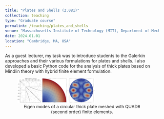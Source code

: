 ```yaml
---
title: "Plates and Shells (2.081)"
collection: teaching
type: "Graduate course"
permalink: /teaching/plates_and_shells
venue: "Massachusetts Institute of Technology (MIT), Department of Mechanical Engineering (MechE)"
date: 2024.01.01
location: "Cambridge, MA, USA"
---
```

As a guest lecturer, my task was to introduce students to the Galerkin approaches and their various formulations for plates and shells. I also developed a basic Python code for the analysis of thick plates based on Mindlin theory with hybrid finite element formulation.


<figure>
  <img src="/images/teaching/FEM_teaching.svg" alt="Plate FEM" width="60%" />
  <figcaption style="text-align:center">Eigen modes of a circular thick plate meshed with QUAD8 (second order) finite elements.</figcaption>
</figure>

<!--
Heading 1
======

Heading 2
======

Heading 3
======-->
